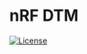 # nRF DTM

[![License](https://img.shields.io/badge/license-Modified%20BSD%20License-blue.svg)](LICENSE)

